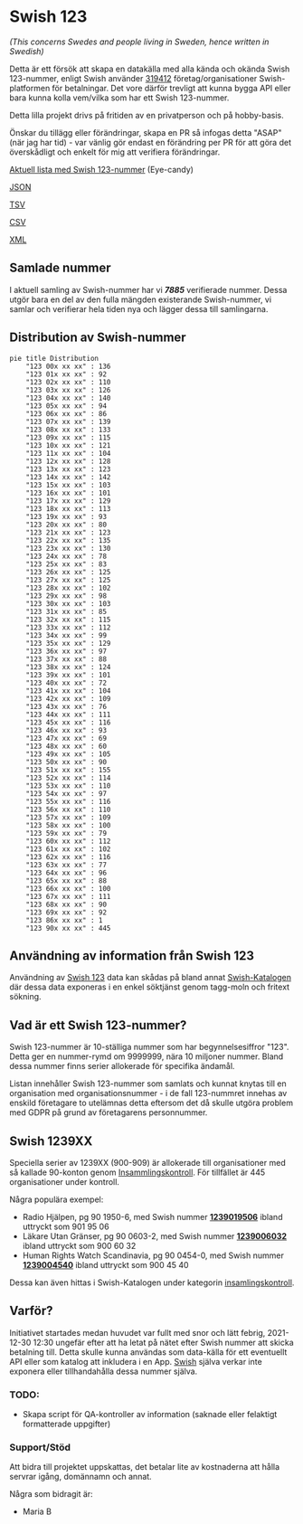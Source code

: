 # Swish 123

*(This concerns Swedes and people living in Sweden, hence written in Swedish)*

Detta är ett försök att skapa en datakälla med alla kända och okända Swish 123-nummer, enligt Swish använder [319412](https://www.swish.nu/about-swish#Swish_in_numbers) företag/organisationer Swish-platformen för betalningar. Det vore därför trevligt att kunna bygga API eller bara kunna kolla vem/vilka som har ett Swish 123-nummer.

Detta lilla projekt drivs på fritiden av en privatperson och på hobby-basis.

Önskar du tillägg eller förändringar, skapa en PR så infogas detta "ASAP" (när jag har tid) - var vänlig gör endast en förändring per PR för att göra det överskådligt och enkelt för mig att verifiera förändringar.



[Aktuell lista med Swish 123-nummer](https://github.com/cisene/swish-123/blob/master/swish-123.md) (Eye-candy)

[JSON](https://github.com/cisene/swish-123/blob/master/json/swish-123-datasource.json)

[TSV](https://github.com/cisene/swish-123/blob/master/text/swish-123-datasource.tsv)

[CSV](https://github.com/cisene/swish-123/blob/master/text/swish-123-datasource.csv)

[XML](https://github.com/cisene/swish-123/blob/master/xml-data/swish-123-datasource.xml)



## Samlade nummer

I aktuell samling av Swish-nummer har vi ***7885*** verifierade nummer. Dessa utgör bara en del av den fulla mängden existerande Swish-nummer, vi samlar och verifierar hela tiden nya och lägger dessa till samlingarna.

## Distribution av Swish-nummer

```mermaid
pie title Distribution
    "123 00x xx xx" : 136
    "123 01x xx xx" : 92
    "123 02x xx xx" : 110
    "123 03x xx xx" : 126
    "123 04x xx xx" : 140
    "123 05x xx xx" : 94
    "123 06x xx xx" : 86
    "123 07x xx xx" : 139
    "123 08x xx xx" : 133
    "123 09x xx xx" : 115
    "123 10x xx xx" : 121
    "123 11x xx xx" : 104
    "123 12x xx xx" : 128
    "123 13x xx xx" : 123
    "123 14x xx xx" : 142
    "123 15x xx xx" : 103
    "123 16x xx xx" : 101
    "123 17x xx xx" : 129
    "123 18x xx xx" : 113
    "123 19x xx xx" : 93
    "123 20x xx xx" : 80
    "123 21x xx xx" : 123
    "123 22x xx xx" : 135
    "123 23x xx xx" : 130
    "123 24x xx xx" : 78
    "123 25x xx xx" : 83
    "123 26x xx xx" : 125
    "123 27x xx xx" : 125
    "123 28x xx xx" : 102
    "123 29x xx xx" : 98
    "123 30x xx xx" : 103
    "123 31x xx xx" : 85
    "123 32x xx xx" : 115
    "123 33x xx xx" : 112
    "123 34x xx xx" : 99
    "123 35x xx xx" : 129
    "123 36x xx xx" : 97
    "123 37x xx xx" : 88
    "123 38x xx xx" : 124
    "123 39x xx xx" : 101
    "123 40x xx xx" : 72
    "123 41x xx xx" : 104
    "123 42x xx xx" : 109
    "123 43x xx xx" : 76
    "123 44x xx xx" : 111
    "123 45x xx xx" : 116
    "123 46x xx xx" : 93
    "123 47x xx xx" : 69
    "123 48x xx xx" : 60
    "123 49x xx xx" : 105
    "123 50x xx xx" : 90
    "123 51x xx xx" : 155
    "123 52x xx xx" : 114
    "123 53x xx xx" : 110
    "123 54x xx xx" : 97
    "123 55x xx xx" : 116
    "123 56x xx xx" : 110
    "123 57x xx xx" : 109
    "123 58x xx xx" : 100
    "123 59x xx xx" : 79
    "123 60x xx xx" : 112
    "123 61x xx xx" : 102
    "123 62x xx xx" : 116
    "123 63x xx xx" : 77
    "123 64x xx xx" : 96
    "123 65x xx xx" : 88
    "123 66x xx xx" : 100
    "123 67x xx xx" : 111
    "123 68x xx xx" : 90
    "123 69x xx xx" : 92
    "123 86x xx xx" : 1
    "123 90x xx xx" : 445
```

## Användning av information från Swish 123

Användning av [Swish 123](https://github.com/cisene/swish-123) data kan skådas på bland annat [Swish-Katalogen](https://b19.se/swish-katalogen/) där dessa data exponeras i en enkel söktjänst genom tagg-moln och fritext sökning.



## Vad är ett Swish 123-nummer?

Swish 123-nummer är 10-ställiga nummer som har begynnelsesiffror "123". Detta ger en nummer-rymd om 9999999, nära 10 miljoner nummer. Bland dessa nummer finns serier allokerade för specifika ändamål. 

Listan innehåller Swish 123-nummer som samlats och kunnat knytas till en organisation med organisationsnummer - i de fall 123-nummret innehas av enskild företagare to utelämnas detta eftersom det då skulle utgöra problem med GDPR på grund av företagarens personnummer.



## Swish 1239XX

Speciella serier av 1239XX (900-909) är allokerade till organisationer med så kallade 90-konton genom [Insammlingskontroll](https://www.insamlingskontroll.se/90-konto-organisationer/). För tillfället är 445 organisationer under kontroll.

Några populära exempel:

* Radio Hjälpen, pg 90 1950-6, med Swish nummer **[1239019506](https://b19.se/swish-katalogen/1239019506)** ibland uttryckt som 901 95 06
* Läkare Utan Gränser, pg 90 0603-2, med Swish nummer **[1239006032](https://b19.se/swish-katalogen/1239006032)** ibland uttryckt som 900 60 32
* Human Rights Watch Scandinavia, pg 90 0454-0, med Swish nummer **[1239004540](https://b19.se/swish-katalogen/1239004540)** ibland uttryckt som 900 45 40

Dessa kan även hittas i Swish-Katalogen under kategorin [insamlingskontroll](https://b19.se/swish-katalogen/k/insamlingskontroll).



## Varför?

Initiativet startades medan huvudet var fullt med snor och lätt febrig, 2021-12-30 12:30 ungefär efter att ha letat på nätet efter Swish nummer att skicka betalning till. Detta skulle kunna användas som data-källa för ett eventuellt API eller som katalog att inkludera i en App. [Swish](https://swish.nu/) själva verkar inte exponera eller tillhandahålla dessa nummer själva. 



### TODO:

* Skapa script för QA-kontroller av information (saknade eller felaktigt formatterade uppgifter)


### Support/Stöd

Att bidra till projektet uppskattas, det betalar lite av kostnaderna att hålla servrar igång, domännamn och annat.

Några som bidragit är:
* Maria B
